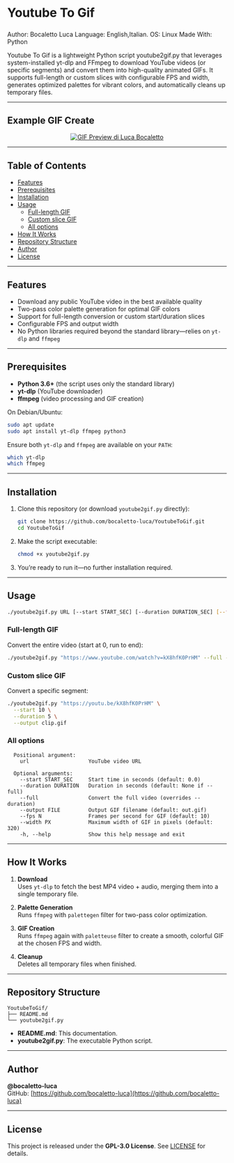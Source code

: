 # Youtube To Gif
##### 
Author: Bocaletto Luca
Language: English,Italian.
OS: Linux
Made With: Python

Youtube To Gif is a lightweight Python script youtube2gif.py that leverages system-installed yt-dlp and FFmpeg to download YouTube videos (or specific segments) and convert them into high-quality animated GIFs. It supports full-length or custom slices with configurable FPS and width, generates optimized palettes for vibrant colors, and automatically cleans up temporary files.

---

## Example GIF Create

<p align="center">
  <a href="https://www.youtube.com/watch?v=kX8hfK0PrHM">
    <img src="luca-bocaletto.gif" alt="GIF Preview di Luca Bocaletto">
  </a>
</p>

---

## Table of Contents

- [Features](#features)  
- [Prerequisites](#prerequisites)  
- [Installation](#installation)  
- [Usage](#usage)  
  - [Full-length GIF](#full-length-gif)  
  - [Custom slice GIF](#custom-slice-gif)  
  - [All options](#all-options)  
- [How It Works](#how-it-works)  
- [Repository Structure](#repository-structure)  
- [Author](#author)  
- [License](#license)  

---

## Features

- Download any public YouTube video in the best available quality  
- Two-pass color palette generation for optimal GIF colors  
- Support for full-length conversion or custom start/duration slices  
- Configurable FPS and output width  
- No Python libraries required beyond the standard library—relies on `yt-dlp` and `ffmpeg`  

---

## Prerequisites

- **Python 3.6+** (the script uses only the standard library)  
- **yt-dlp** (YouTube downloader)  
- **ffmpeg** (video processing and GIF creation)  

On Debian/Ubuntu:

```bash
sudo apt update
sudo apt install yt-dlp ffmpeg python3
```

Ensure both `yt-dlp` and `ffmpeg` are available on your `PATH`:

```bash
which yt-dlp
which ffmpeg
```

---

## Installation

1. Clone this repository (or download `youtube2gif.py` directly):

   ```bash
   git clone https://github.com/bocaletto-luca/YoutubeToGif.git
   cd YoutubeToGif
   ```

2. Make the script executable:

   ```bash
   chmod +x youtube2gif.py
   ```

3. You’re ready to run it—no further installation required.

---

## Usage

```bash
./youtube2gif.py URL [--start START_SEC] [--duration DURATION_SEC] [--full] [--output FILE] [--fps N] [--width PX]
```

### Full-length GIF

Convert the entire video (start at 0, run to end):

```bash
./youtube2gif.py "https://www.youtube.com/watch?v=kX8hfK0PrHM" --full --output full.gif
```

### Custom slice GIF

Convert a specific segment:

```bash
./youtube2gif.py "https://youtu.be/kX8hfK0PrHM" \
  --start 10 \
  --duration 5 \
  --output clip.gif
```

### All options

```text
  Positional argument:
    url                   YouTube video URL

  Optional arguments:
    --start START_SEC     Start time in seconds (default: 0.0)
    --duration DURATION   Duration in seconds (default: None if --full)
    --full                Convert the full video (overrides --duration)
    --output FILE         Output GIF filename (default: out.gif)
    --fps N               Frames per second for GIF (default: 10)
    --width PX            Maximum width of GIF in pixels (default: 320)
    -h, --help            Show this help message and exit
```

---

## How It Works

1. **Download**  
   Uses `yt-dlp` to fetch the best MP4 video + audio, merging them into a single temporary file.  

2. **Palette Generation**  
   Runs `ffmpeg` with `palettegen` filter for two-pass color optimization.  

3. **GIF Creation**  
   Runs `ffmpeg` again with `paletteuse` filter to create a smooth, colorful GIF at the chosen FPS and width.  

4. **Cleanup**  
   Deletes all temporary files when finished.

---

## Repository Structure

```
YoutubeToGif/
├── README.md
└── youtube2gif.py
```

- **README.md**: This documentation.  
- **youtube2gif.py**: The executable Python script.

---

## Author

**@bocaletto-luca**  
GitHub: [https://github.com/bocaletto-luca](https://github.com/bocaletto-luca)  

---

## License

This project is released under the **GPL-3.0 License**. See [LICENSE](LICENSE) for details.
